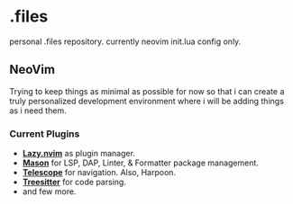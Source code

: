 # .files

personal .files repository. currently neovim init.lua config only.

## NeoVim

Trying to keep things as minimal as possible for now so that i can create a truly personalized development environment where i will be adding things as i need them.

### Current Plugins

- **[Lazy.nvim](https://github.com/folke/lazy.nvim)** as plugin manager.
- **[Mason](https://github.com/williamboman/mason.nvim)** for LSP, DAP, Linter, & Formatter package management.
- **[Telescope](https://github.com/nvim-telescope/telescope.nvim)** for navigation. Also, Harpoon.
- **[Treesitter](https://github.com/nvim-treesitter/nvim-treesitter)** for code parsing.
- and few more.
